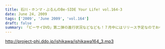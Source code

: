 ```yaml
---
title: 石川・ホンマ・ぶるんのBe-SIDE Your Life! vol.164-3
date: June 24, 2009
tags: ['2009', 'June 2009', 'vol.164']
draft: false
summary: 「ビーサイDVD」第二弾の進行状況などなども！７月中にはリリース予定なのでお小遣いためて待っていてもらいたいです！別枠ロケなんかも実行していますよ～～～NAMAE
---
```


http://project-phi.ddo.jp/ishikawa/ishikawa164_3.mp3
